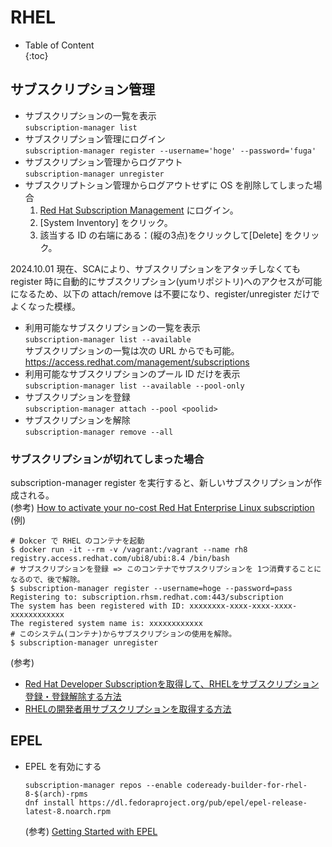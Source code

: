 # RHEL

- Table of Content  
{:toc}

## サブスクリプション管理
* サブスクリプションの一覧を表示  
  `subscription-manager list`
* サブスクリプション管理にログイン  
  `subscription-manager register --username='hoge' --password='fuga'`
* サブスクリプション管理からログアウト  
  `subscription-manager unregister`
* サブスクリプトション管理からログアウトせずに OS を削除してしまった場合
  1. [Red Hat Subscription Management](https://access.redhat.com/management) にログイン。
  1. [System Inventory] をクリック。
  1. 該当する ID の右端にある：(縦の3点)をクリックして[Delete] をクリック。

2024.10.01 現在、SCAにより、サブスクリプションをアタッチしなくても register 時に自動的にサブスクリプション(yumリポジトリ)へのアクセスが可能になるため、以下の attach/remove は不要になり、register/unregister だけでよくなった模様。
* 利用可能なサブスクリプションの一覧を表示  
`subscription-manager list --available`  
サブスクリプションの一覧は次の URL からでも可能。  
https://access.redhat.com/management/subscriptions
* 利用可能なサブスクリプションのプール ID だけを表示  
`subscription-manager list --available --pool-only`
* サブスクリプションを登録  
`subscription-manager attach --pool <poolid>`
* サブスクリプションを解除  
`subscription-manager remove --all`

### サブスクリプションが切れてしまった場合

subscription-manager register を実行すると、新しいサブスクリプションが作成される。  
(参考) [How to activate your no-cost Red Hat Enterprise Linux subscription](https://developers.redhat.com/blog/2021/02/10/how-to-activate-your-no-cost-red-hat-enterprise-linux-subscription#step_2__download_no_cost_rhel)  
(例)  
```
# Dokcer で RHEL のコンテナを起動
$ docker run -it --rm -v /vagrant:/vagrant --name rh8 registry.access.redhat.com/ubi8/ubi:8.4 /bin/bash
# サブスクリプションを登録 => このコンテナでサブスクリプションを 1つ消費することになるので、後で解除。
$ subscription-manager register --username=hoge --password=pass
Registering to: subscription.rhsm.redhat.com:443/subscription
The system has been registered with ID: xxxxxxxx-xxxx-xxxx-xxxx-xxxxxxxxxxxx
The registered system name is: xxxxxxxxxxxx
# このシステム(コンテナ)からサブスクリプションの使用を解除。
$ subscription-manager unregister
```

(参考)  
* [Red Hat Developer Subscriptionを取得して、RHELをサブスクリプション登録・登録解除する方法](https://tech-mmmm.blogspot.com/2021/02/red-hat-developer-subscriptionrhel.html)  
* [RHELの開発者用サブスクリプションを取得する方法](https://qiita.com/SkyLaptor/items/31eb7b506339718455d4)

## EPEL

* EPEL を有効にする  
  ```
  subscription-manager repos --enable codeready-builder-for-rhel-8-$(arch)-rpms
  dnf install https://dl.fedoraproject.org/pub/epel/epel-release-latest-8.noarch.rpm
  ```  
  (参考) [Getting Started with EPEL](https://docs.fedoraproject.org/en-US/epel/getting-started/)
  
